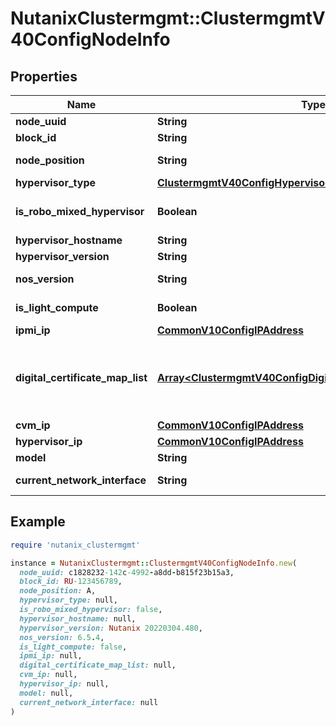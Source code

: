 # NutanixClustermgmt::ClustermgmtV40ConfigNodeInfo

## Properties

| Name | Type | Description | Notes |
| ---- | ---- | ----------- | ----- |
| **node_uuid** | **String** | UUID of the host. | [optional] |
| **block_id** | **String** | Rackable unit serial name. | [optional] |
| **node_position** | **String** | Position of a node in a rackable unit. | [optional] |
| **hypervisor_type** | [**ClustermgmtV40ConfigHypervisorType**](ClustermgmtV40ConfigHypervisorType.md) |  | [optional] |
| **is_robo_mixed_hypervisor** | **Boolean** | Indicates whether the hypervisor is robo mixed or not. | [optional] |
| **hypervisor_hostname** | **String** | Name of the host. | [optional] |
| **hypervisor_version** | **String** | Host version of the node. | [optional] |
| **nos_version** | **String** | NOS software version of a node. | [optional] |
| **is_light_compute** | **Boolean** | Indicates whether the node is light compute or not. | [optional] |
| **ipmi_ip** | [**CommonV10ConfigIPAddress**](CommonV10ConfigIPAddress.md) |  | [optional] |
| **digital_certificate_map_list** | [**Array&lt;ClustermgmtV40ConfigDigitalCertificateMapReference&gt;**](ClustermgmtV40ConfigDigitalCertificateMapReference.md) | List of objects containing digital_certificate_base64 and key_management_server_uuid fields for key management server. | [optional] |
| **cvm_ip** | [**CommonV10ConfigIPAddress**](CommonV10ConfigIPAddress.md) |  | [optional] |
| **hypervisor_ip** | [**CommonV10ConfigIPAddress**](CommonV10ConfigIPAddress.md) |  | [optional] |
| **model** | **String** | Rackable unit model name. | [optional] |
| **current_network_interface** | **String** | Current network interface of a node. | [optional] |

## Example

```ruby
require 'nutanix_clustermgmt'

instance = NutanixClustermgmt::ClustermgmtV40ConfigNodeInfo.new(
  node_uuid: c1828232-142c-4992-a8dd-b815f23b15a3,
  block_id: RU-123456789,
  node_position: A,
  hypervisor_type: null,
  is_robo_mixed_hypervisor: false,
  hypervisor_hostname: null,
  hypervisor_version: Nutanix 20220304.480,
  nos_version: 6.5.4,
  is_light_compute: false,
  ipmi_ip: null,
  digital_certificate_map_list: null,
  cvm_ip: null,
  hypervisor_ip: null,
  model: null,
  current_network_interface: null
)
```

